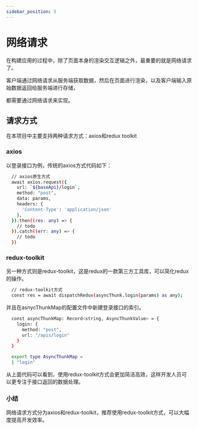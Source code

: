 ```yaml
---
sidebar_position: 5
---
```


# 网络请求

在构建应用的过程中，除了页面本身的渲染交互逻辑之外，最重要的就是网络请求了。   

客户端通过网络请求从服务端获取数据，然后在页面进行渲染，以及客户端输入原始数据返回给服务端进行存储，

都需要通过网络请求来实现。

## 请求方式
在本项目中主要支持两种请求方式：axios和redux toolkit

### axios
以登录接口为例，传统的axios方式代码如下：

``` bash
  // axios原生方式
  await axios.request({
    url: `${baseApi}/login`,
    method: "post",
    data: params,
    headers: {
      'Content-Type': 'application/json'
    },
  }).then((res: any) => {
    // todo
  }).catch((err: any) => {
    // todo
  })
```

### redux-toolkit
另一种方式则是redux-toolkit，这是redux的一款第三方工具库，可以简化redux的操作。

``` bash
  // redux-toolkit方式
  const res = await dispatchRedux(asyncThunk.login(params) as any);
```

并且在asnycThunkMap的配置文件中新建登录接口的索引。
``` bash
  const asyncThunkMap: Record<string, AsyncThunkValue> = {
    login: {
      method: "post",
      url: "/apis/login"
    }
  }

  export type AsyncThunkMap =
  | "login" 
```

从上面代码可以看到，使用redux-toolkit方式会更加简洁高效，这样开发人员可以更专注于接口返回的数据处理。


### 小结
网络请求方式分为axios和redux-toolkit，推荐使用redux-toolkit方式，可以大幅度提高开发效率。